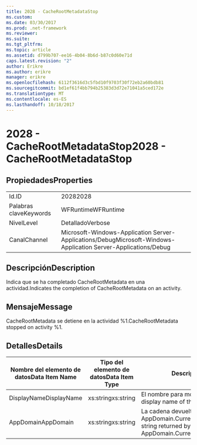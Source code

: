 ```yaml
---
title: 2028 - CacheRootMetadataStop
ms.custom: 
ms.date: 03/30/2017
ms.prod: .net-framework
ms.reviewer: 
ms.suite: 
ms.tgt_pltfrm: 
ms.topic: article
ms.assetid: d799b707-ee16-4b04-8b6d-b87c0d60e71d
caps.latest.revision: "2"
author: Erikre
ms.author: erikre
manager: erikre
ms.openlocfilehash: 6112f3616d3c5fbd10f9703f30f72eb2a60bdb81
ms.sourcegitcommit: bd1ef61f4bb794b25383d3d72e71041a5ced172e
ms.translationtype: MT
ms.contentlocale: es-ES
ms.lasthandoff: 10/18/2017
---
```

# <a name="2028---cacherootmetadatastop"></a><span data-ttu-id="f4934-102">2028 - CacheRootMetadataStop</span><span class="sxs-lookup"><span data-stu-id="f4934-102">2028 - CacheRootMetadataStop</span></span>
## <a name="properties"></a><span data-ttu-id="f4934-103">Propiedades</span><span class="sxs-lookup"><span data-stu-id="f4934-103">Properties</span></span>  
  
|||  
|-|-|  
|<span data-ttu-id="f4934-104">Id.</span><span class="sxs-lookup"><span data-stu-id="f4934-104">ID</span></span>|<span data-ttu-id="f4934-105">2028</span><span class="sxs-lookup"><span data-stu-id="f4934-105">2028</span></span>|  
|<span data-ttu-id="f4934-106">Palabras clave</span><span class="sxs-lookup"><span data-stu-id="f4934-106">Keywords</span></span>|<span data-ttu-id="f4934-107">WFRuntime</span><span class="sxs-lookup"><span data-stu-id="f4934-107">WFRuntime</span></span>|  
|<span data-ttu-id="f4934-108">Nivel</span><span class="sxs-lookup"><span data-stu-id="f4934-108">Level</span></span>|<span data-ttu-id="f4934-109">Detallado</span><span class="sxs-lookup"><span data-stu-id="f4934-109">Verbose</span></span>|  
|<span data-ttu-id="f4934-110">Canal</span><span class="sxs-lookup"><span data-stu-id="f4934-110">Channel</span></span>|<span data-ttu-id="f4934-111">Microsoft-Windows-Application Server-Applications/Debug</span><span class="sxs-lookup"><span data-stu-id="f4934-111">Microsoft-Windows-Application Server-Applications/Debug</span></span>|  
  
## <a name="description"></a><span data-ttu-id="f4934-112">Descripción</span><span class="sxs-lookup"><span data-stu-id="f4934-112">Description</span></span>  
 <span data-ttu-id="f4934-113">Indica que se ha completado CacheRootMetadata en una actividad.</span><span class="sxs-lookup"><span data-stu-id="f4934-113">Indicates the completion of CacheRootMetadata on an activity.</span></span>  
  
## <a name="message"></a><span data-ttu-id="f4934-114">Mensaje</span><span class="sxs-lookup"><span data-stu-id="f4934-114">Message</span></span>  
 <span data-ttu-id="f4934-115">CacheRootMetadata se detiene en la actividad %1.</span><span class="sxs-lookup"><span data-stu-id="f4934-115">CacheRootMetadata stopped on activity %1.</span></span>  
  
## <a name="details"></a><span data-ttu-id="f4934-116">Detalles</span><span class="sxs-lookup"><span data-stu-id="f4934-116">Details</span></span>  
  
|<span data-ttu-id="f4934-117">Nombre del elemento de datos</span><span class="sxs-lookup"><span data-stu-id="f4934-117">Data Item Name</span></span>|<span data-ttu-id="f4934-118">Tipo del elemento de datos</span><span class="sxs-lookup"><span data-stu-id="f4934-118">Data Item Type</span></span>|<span data-ttu-id="f4934-119">Descripción</span><span class="sxs-lookup"><span data-stu-id="f4934-119">Description</span></span>|  
|--------------------|--------------------|-----------------|  
|<span data-ttu-id="f4934-120">DisplayName</span><span class="sxs-lookup"><span data-stu-id="f4934-120">DisplayName</span></span>|<span data-ttu-id="f4934-121">xs:string</span><span class="sxs-lookup"><span data-stu-id="f4934-121">xs:string</span></span>|<span data-ttu-id="f4934-122">El nombre para mostrar de la actividad.</span><span class="sxs-lookup"><span data-stu-id="f4934-122">The display name of the activity.</span></span>|  
|<span data-ttu-id="f4934-123">AppDomain</span><span class="sxs-lookup"><span data-stu-id="f4934-123">AppDomain</span></span>|<span data-ttu-id="f4934-124">xs:string</span><span class="sxs-lookup"><span data-stu-id="f4934-124">xs:string</span></span>|<span data-ttu-id="f4934-125">La cadena devuelta por AppDomain.CurrentDomain.FriendlyName.</span><span class="sxs-lookup"><span data-stu-id="f4934-125">The string returned by AppDomain.CurrentDomain.FriendlyName.</span></span>|
